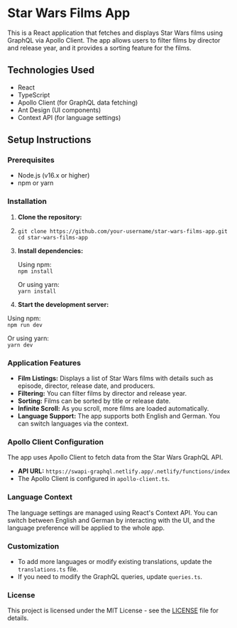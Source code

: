 # Star Wars Films App

This is a React application that fetches and displays Star Wars films using GraphQL via Apollo Client. The app allows users to filter films by director and release year, and it provides a sorting feature for the films.

## Technologies Used

- React
- TypeScript
- Apollo Client (for GraphQL data fetching)
- Ant Design (UI components)
- Context API (for language settings)

## Setup Instructions

### Prerequisites

- Node.js (v16.x or higher)
- npm or yarn

### Installation

1. **Clone the repository:**
2. 
   `git clone https://github.com/your-username/star-wars-films-app.git`  
   `cd star-wars-films-app`
   
3. **Install dependencies:**

   Using npm:  
   `npm install`

   Or using yarn:  
   `yarn install`

4. **Start the development server:**

  Using npm:  
   `npm run dev`

   Or using yarn:  
   `yarn dev`

### Application Features

- **Film Listings:** Displays a list of Star Wars films with details such as episode, director, release date, and producers.
- **Filtering:** You can filter films by director and release year.
- **Sorting:** Films can be sorted by title or release date.
- **Infinite Scroll:** As you scroll, more films are loaded automatically.
- **Language Support:** The app supports both English and German. You can switch languages via the context.

### Apollo Client Configuration

The app uses Apollo Client to fetch data from the Star Wars GraphQL API.

- **API URL:** `https://swapi-graphql.netlify.app/.netlify/functions/index`
- The Apollo Client is configured in `apollo-client.ts`.

### Language Context

The language settings are managed using React's Context API. You can switch between English and German by interacting with the UI, and the language preference will be applied to the whole app.

### Customization

- To add more languages or modify existing translations, update the `translations.ts` file.
- If you need to modify the GraphQL queries, update `queries.ts`.

### License

This project is licensed under the MIT License - see the [LICENSE](LICENSE) file for details.
